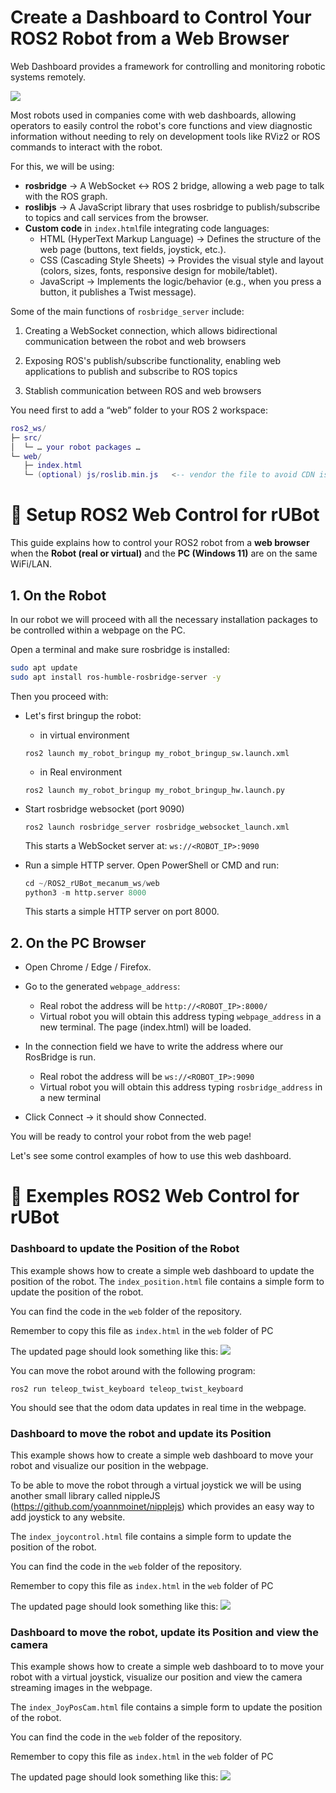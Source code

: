# Create a Dashboard to Control Your ROS2 Robot from a Web Browser
Web Dashboard provides a framework for controlling and monitoring robotic systems remotely.

![](./Images/06_Web/Dashboard.png)

Most robots used in companies come with web dashboards, allowing operators to easily control the robot's core functions and view diagnostic information without needing to rely on development tools like RViz2 or ROS commands to interact with the robot.

For this, we will be using:
- **rosbridge** → A WebSocket ↔︎ ROS 2 bridge, allowing a web page to talk with the ROS graph.
- **roslibjs** → A JavaScript library that uses rosbridge to publish/subscribe to topics and call services from the browser.
- **Custom code** in `index.html`file integrating code languages:
    - HTML (HyperText Markup Language) → Defines the structure of the web page (buttons, text fields, joystick, etc.).
    - CSS (Cascading Style Sheets) → Provides the visual style and layout (colors, sizes, fonts, responsive design for mobile/tablet).
    - JavaScript → Implements the logic/behavior (e.g., when you press a button, it publishes a Twist message).

Some of the main functions of `rosbridge_server` include:

1. Creating a WebSocket connection, which allows bidirectional communication between the robot and web browsers⁠⁠

2. Exposing ROS's publish/subscribe functionality, enabling web applications to publish and subscribe to ROS topics⁠⁠

3. Stablish communication between ROS and web browsers

You need first to add a “web” folder to your ROS 2 workspace:

````lua
ros2_ws/
├─ src/
│  └─ … your robot packages …
└─ web/
   ├─ index.html
   └─ (optional) js/roslib.min.js   <-- vendor the file to avoid CDN issues
````

# 🚀 Setup ROS2 Web Control for rUBot 

This guide explains how to control your ROS2 robot from a **web browser**  
when the **Robot (real or virtual)** and the **PC (Windows 11)** are on the same WiFi/LAN.

## 1. On the **Robot**

In our robot we will proceed with all the necessary installation packages to be controlled within a webpage on the PC. 

Open a terminal and make sure rosbridge is installed:
```bash
sudo apt update
sudo apt install ros-humble-rosbridge-server -y
````
Then you proceed with:
- Let's first bringup the robot:
    - in virtual environment
    ````shell
    ros2 launch my_robot_bringup my_robot_bringup_sw.launch.xml
    ````
    - in Real environment
    ````shell
    ros2 launch my_robot_bringup my_robot_bringup_hw.launch.py
    ````
- Start rosbridge websocket (port 9090)
    ````shell
    ros2 launch rosbridge_server rosbridge_websocket_launch.xml
    ````
    This starts a WebSocket server at: `ws://<ROBOT_IP>:9090`
        
- Run a simple HTTP server. Open PowerShell or CMD and run:
    ````python
    cd ~/ROS2_rUBot_mecanum_ws/web
    python3 -m http.server 8000
    ````
    This starts a simple HTTP server on port 8000.  

## 2. On the **PC Browser**

- Open Chrome / Edge / Firefox.

- Go to the generated `webpage_address`:
    - Real robot the address will be `http://<ROBOT_IP>:8000/`
    - Virtual robot you will obtain this address typing `webpage_address` in a new terminal.
    The page (index.html) will be loaded.
- In the connection field we have to write the address where our RosBridge is run. 
    - Real robot the address will be `ws://<ROBOT_IP>:9090`
    - Virtual robot you will obtain this address typing `rosbridge_address` in a new terminal
- Click Connect → it should show Connected.

You will be ready to control your robot from the web page!

Let's see some control examples of how to use this web dashboard.

# 🚀 Exemples ROS2 Web Control for rUBot 
### Dashboard to update the Position of the Robot

This example shows how to create a simple web dashboard to update the position of the robot. The `index_position.html` file contains a simple form to update the position of the robot.

You can find the code in the `web` folder of the repository.

Remember to copy this file as `index.html` in the `web` folder of PC

The updated page should look something like this:
![](./Images/06_Web/PosDashboard.png)

You can move the robot around with the following program:
````shell
ros2 run teleop_twist_keyboard teleop_twist_keyboard
````
You should see that the odom data updates in real time in the webpage.

### Dashboard to move the robot and update its Position
This example shows how to create a simple web dashboard to move your robot and visualize our position in the webpage.

To be able to move the robot through a virtual joystick we will be using another small library called nippleJS (https://github.com/yoannmoinet/nipplejs) which provides an easy way to add joystick to any website.

The `index_joycontrol.html` file contains a simple form to update the position of the robot.

You can find the code in the `web` folder of the repository.

Remember to copy this file as `index.html` in the `web` folder of PC

The updated page should look something like this:
![](./Images/06_Web/JoyDashboard.png)

### Dashboard to move the robot, update its Position and view the camera
This example shows how to create a simple web dashboard to to move your robot with a virtual joystick, visualize our position and view the camera streaming images in the webpage.

The `index_JoyPosCam.html` file contains a simple form to update the position of the robot.

You can find the code in the `web` folder of the repository.

Remember to copy this file as `index.html` in the `web` folder of PC

The updated page should look something like this:
![](./Images/06_Web/JoyPosCamDashboard.png)

